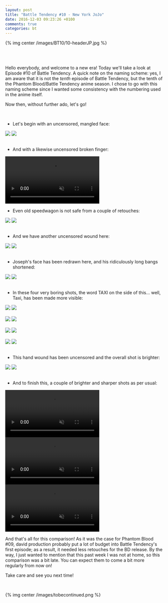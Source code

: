 ```yaml
---
layout: post
title: "Battle Tendency #10 - New York JoJo"
date: 2016-12-03 09:23:26 +0100
comments: true
categories: bt
---
```


{% img center /images/BT10/10-headerJP.jpg %}
<!-- more -->

<br>
<br>

Hello everybody, and welcome to a new era! Today we'll take a look at Episode #10 of Battle Tendency. A quick note on the naming scheme: yes, I am aware that it is not the *tenth* episode of Battle Tendency, but the tenth of the Phantom Blood/Battle Tendency anime season. I chose to go with this naming scheme since I wanted some consistency with the numbering used in the anime itself.

Now then, without further ado, let's go!

<br>

- Let's begin with an uncensored, mangled face:

<div id="container1" class="twentytwenty-container">
 <img src="./../images/BT10/tv-06490.jpg" />
 <img src="./../images/BT10/bd-06490.jpg" />
</div>

<br>

- And with a likewise uncensored broken finger:

<video class='center' muted nocontrols autoplay playsinline loop preload='auto'>
  <source src="./../videos/BT10/01 - cokefinger.webm" type='video/webm; codecs="vp8, vorbis"'>
  <source src="./../videos/BT10/01 - cokefinger.mp4" type='video/mp4; codecs=avc1.42E01E,mp4a.40.2'>
</video>

- Even old speedwagon is not safe from a couple of retouches:

<div id="container1" class="twentytwenty-container">
 <img src="./../images/BT10/tv-11900.jpg" />
 <img src="./../images/BT10/bd-11900.jpg" />
</div>

<br>

- And we have another uncensored wound here:

<div id="container1" class="twentytwenty-container">
 <img src="./../images/BT10/tv-14190.jpg" />
 <img src="./../images/BT10/bd-14190.jpg" />
</div>

<br>

- Joseph's face has been redrawn here, and his ridiculously long bangs shortened:

<div id="container1" class="twentytwenty-container">
 <img src="./../images/BT10/tv-16970.jpg" />
 <img src="./../images/BT10/bd-16970.jpg" />
</div>

<br>

- In these four very boring shots, the word TAXI on the side of this... well, Taxi, has been made more visible:

<div id="container1" class="twentytwenty-container">
 <img src="./../images/BT10/tv-17700.jpg" />
 <img src="./../images/BT10/bd-17700.jpg" />
</div>

<br>

<div id="container1" class="twentytwenty-container">
 <img src="./../images/BT10/tv-18260.jpg" />
 <img src="./../images/BT10/bd-18260.jpg" />
</div>

<br>

<div id="container1" class="twentytwenty-container">
 <img src="./../images/BT10/tv-19325.jpg" />
 <img src="./../images/BT10/bd-19325.jpg" />
</div>

<br>

<div id="container1" class="twentytwenty-container">
 <img src="./../images/BT10/tv-19800.jpg" />
 <img src="./../images/BT10/bd-19800.jpg" />
</div>

<br>

- This hand wound has been uncensored and the overall shot is brighter:

<div id="container1" class="twentytwenty-container">
 <img src="./../images/BT10/tv-24130.jpg" />
 <img src="./../images/BT10/bd-24130.jpg" />
</div>

<br>

- And to finish this, a couple of brighter and sharper shots as per usual:

<video class='center' muted nocontrols autoplay playsinline loop preload='auto'>
  <source src="./../videos/BT10/02 - tommygun.webm" type='video/webm; codecs="vp8, vorbis"'>
  <source src="./../videos/BT10/02 - tommygun.mp4" type='video/mp4; codecs=avc1.42E01E,mp4a.40.2'>
</video>

<video class='center' muted nocontrols autoplay playsinline loop preload='auto'>
  <source src="./../videos/BT10/03 - joseph pan 1.webm" type='video/webm; codecs="vp8, vorbis"'>
  <source src="./../videos/BT10/03 - joseph pan 1.mp4" type='video/mp4; codecs=avc1.42E01E,mp4a.40.2'>
</video>

<video class='center' muted nocontrols autoplay playsinline loop preload='auto'>
  <source src="./../videos/BT10/04 - joseph pan 2.webm" type='video/webm; codecs="vp8, vorbis"'>
  <source src="./../videos/BT10/04 - joseph pan 2.mp4" type='video/mp4; codecs=avc1.42E01E,mp4a.40.2'>
</video>

And that's all for this comparison! As it was the case for Phantom Blood #09, david production probably put a lot of budget into Battle Tendency's first episode; as a result, it needed less retouches for the BD release. By the way, I just wanted to mention that this past week I was not at home, so this comparison was a bit late. You can expect them to come a bit more regularly from now on!

Take care and see you next time!

<br>

{% img center /images/tobecontinued.png %}
